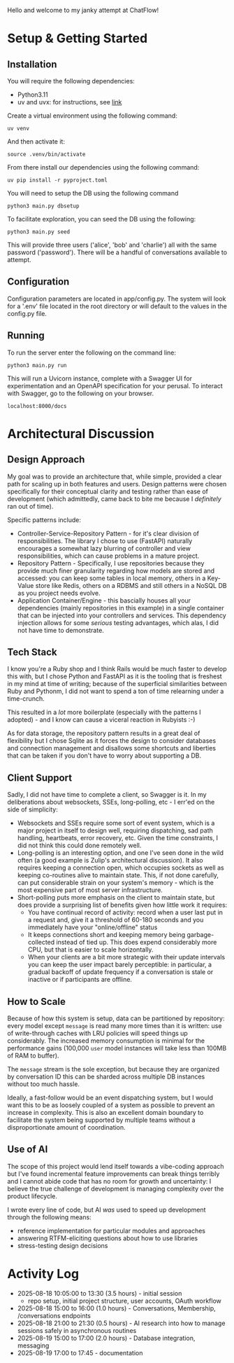 Hello and welcome to my janky attempt at ChatFlow!

# Setup & Getting Started

## Installation

You will require the following dependencies:
- Python3.11
- uv and uvx: for instructions, see [link](https://docs.astral.sh/uv/getting-started/installation/#installation-methods)

Create a virtual environment using the following command:

`uv venv`

And then activate it:

`source .venv/bin/activate`

From there install our dependencies using the following command:

`uv pip install -r pyproject.toml`

You will need to setup the DB using the following command

`python3 main.py dbsetup`

To facilitate exploration, you can seed the DB using the following:

`python3 main.py seed`

This will provide three users ('alice', 'bob' and 'charlie') all with the same password
('password'). There will be a handful of conversations available to attempt.

## Configuration

Configuration parameters are located in app/config.py. The system will look for
a '.env' file located in the root directory or will default to the values in the
config.py file.

## Running

To run the server enter the following on the command line:

`python3 main.py run`

This will run a Uvicorn instance, complete with a Swagger UI for experimentation
and an OpenAPI specification for your perusal. To interact with Swagger, go to the
following on your browser.

`localhost:8000/docs`

# Architectural Discussion

## Design Approach

My goal was to provide an architecture that, while simple, provided a clear path
for scaling up in both features and users. Design patterns were chosen specifically
for their conceptual clarity and testing rather than ease of development (which
admittedly, came back to bite me because I *definitely* ran out of time).

Specific patterns include:
- Controller-Service-Repository Pattern - for it's clear division of responsibilities.
  The library I chose to use (FastAPI) naturally encourages a somewhat lazy blurring of
  controller and view responsibilities, which can cause problems in a mature project.
- Repository Pattern - Specifically, I use repositories because they provide much finer
  granularity regarding how models are stored and accessed: you can keep some tables in
  local memory, others in a Key-Value store like Redis, others on a RDBMS and still
  others in a NoSQL DB as you project needs evolve. 
- Application Container/Engine - this bascially houses all your dependencies (mainly
  repositories in this example) in a single container that can be injected into your
  controllers and services. This dependency injection allows for some *serious* testing
  advantages, which alas, I did not have time to demonstrate.


## Tech Stack

I know you're a Ruby shop and I think Rails would be much faster to develop this with,
but I chose Python and FastAPI as it is the tooling that is freshest in my mind at time
of writing; because of the superficial similarities between Ruby and Pythonm, I did not
want to spend a ton of time relearning under a time-crunch.

This resulted in a *lot* more boilerplate (especially with the patterns I adopted) - and
I know can cause a viceral reaction in Rubyists :-)

As for data storage, the repository pattern results in a great deal of flexibility but I
chose Sqlite as it forces the design to consider databases and connection management and
disallows some shortcuts and liberties that can be taken if you don't have to worry about
supporting a DB.


## Client Support

Sadly, I did not have time to complete a client, so Swagger is it. In my deliberations
about websockets, SSEs, long-polling, etc -  I err'ed on the side of simplicity:
- Websockets and SSEs require some sort of event system, which is a major project in
  itself to design well, requiring dispatching, sad path handling, heartbeats, error
  recovery, etc. Given the time constraints, I did not think this could done remotely
  well.
- Long-polling is an interesting option, and one I've seen done in the wild often
  (a good example is Zulip's architectural discussion). It also requires keeping a
  connection open, which occupies sockets as well as keeping co-routines alive to
  maintain state. This, if not done carefully, can put considerable strain on your
  system's memory - which is the most expensive part of most server infrastructure.
- Short-polling puts more emphasis on the client to maintain state, but does provide
  a surprising list of benefits given how little work it requires:
    - You have continual record of activity: record when a user last put in a request
      and, give it a threshold of 60-180 seconds and you immediately have your 
      "online/offline" status
    - It keeps connections short and keeping memory being garbage-collected instead of
      tied up. This does expend considerably more CPU, but that is easier to scale
      horizontally.
    - When your clients are a bit more strategic with their update intervals you can
      keep the user impact barely perceptible: in particular, a gradual backoff of
      update frequency if a conversation is stale or inactive or if participants are
      offline.

## How to Scale

Because of how this system is setup, data can be partitioned by repository: every model
except `message` is read many more times than it is written: use of write-through caches
with LRU policies will speed things up considerably. The increased memory consumption is
minimal for the performance gains (100,000 `user` model instances will take less than 100MB
of RAM to buffer).

The `message` stream is the sole exception, but because they are organized by conversation ID
this can be sharded across multiple DB instances without too much hassle.

Ideally, a fast-follow would be an event dispatching system, but I would want this to be as
loosely coupled of a system as possible to prevent an increase in complexity. This is also
an excellent domain boundary to facilitate the system being supported by multiple teams without
a disproportionate amount of coordination.

## Use of AI

The scope of this project would lend itself towards a vibe-coding approach but
I've found incremental feature improvements can break things terribly and I cannot
abide code that has no room for growth and uncertainty: I believe the true challenge
of development is managing complexity over the product lifecycle.

I wrote every line of code, but AI *was* used to speed up development through the
following means:
- reference implementation for particular modules and approaches
- answering RTFM-eliciting questions about how to use libraries
- stress-testing design decisions


# Activity Log
- 2025-08-18 10:05:00 to 13:30 (3.5 hours) - initial session
    - repo setup, initial project structure, user accounts, OAuth workflow
- 2025-08-18 15:00 to 16:00 (1.0 hours) - Conversations, Membership, /conversations endpoints
- 2025-08-18 21:00 to 21:30 (0.5 hours) - AI research into how to manage sessions safely in asynchronous routines
- 2025-08-19 15:00 to 17:00 (2.0 hours) - Database integration, messaging
- 2025-08-19 17:00 to 17:45 - documentation



